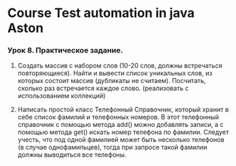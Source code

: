 # Course Test automation in java Aston

### Урок 8. Практическое задание.
1. Создать массив с набором слов (10-20 слов, должны встречаться повторяющиеся). 
Найти и вывести список уникальных слов, из которых состоит массив (дубликаты не считаем). 
Посчитать, сколько раз встречается каждое слово. (реализовать с использованием коллекций)

2. Написать простой класс Телефонный Справочник, который хранит в себе список фамилий и телефонных номеров. 
В этот телефонный справочник с помощью метода add() можно добавлять записи, 
а с помощью метода get() искать номер телефона по фамилии. 
Следует учесть, что под одной фамилией может быть несколько телефонов (в случае однофамильцев), 
тогда при запросе такой фамилии должны выводиться все телефоны.